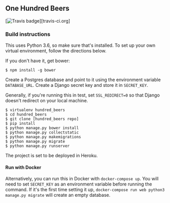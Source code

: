 
## One Hundred Beers

[![Travis badge](https://travis-ci.org/nvembar/onehundredbeers.svg?branch=master)][travis-ci.org]

### Build instructions

This uses Python 3.6, so make sure that's installed. To set up your own virtual environment, follow the directions below.

If you don't have it, get bower:
```
$ npm install -g bower
```

Create a Postgres database and point to it using the environment variable `DATABASE_URL`. Create a Django secret key and store it in `SECRET_KEY`.

Generally, if you're running this in test, set `SSL_REDIRECT=0` so that Django doesn't redirect on your local machine.

```
$ virtualenv hundred_beers
$ cd hundred_beers
$ git clone [hundred_beers repo]
$ pip install
$ python manage.py bower install
$ python manage.py collectstatic
$ python manage.py makemigrations
$ python manage.py migrate
$ python manage.py runserver
```

The project is set to be deployed in Heroku.

#### Run with Docker

Alternatively, you can run this in Docker with `docker-compose up`. You will need to set `SECRET_KEY` as an environment variable before running the command. If it's the first time setting it up,
`docker-compose run web python3 manage.py migrate` will create an empty database.
